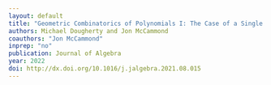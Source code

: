 ```yaml
---
layout: default
title: "Geometric Combinatorics of Polynomials I: The Case of a Single Polynomial"
authors: Michael Dougherty and Jon McCammond
coauthors: "Jon McCammond"
inprep: "no"
publication: Journal of Algebra
year: 2022
doi: http://dx.doi.org/10.1016/j.jalgebra.2021.08.015
---
```

